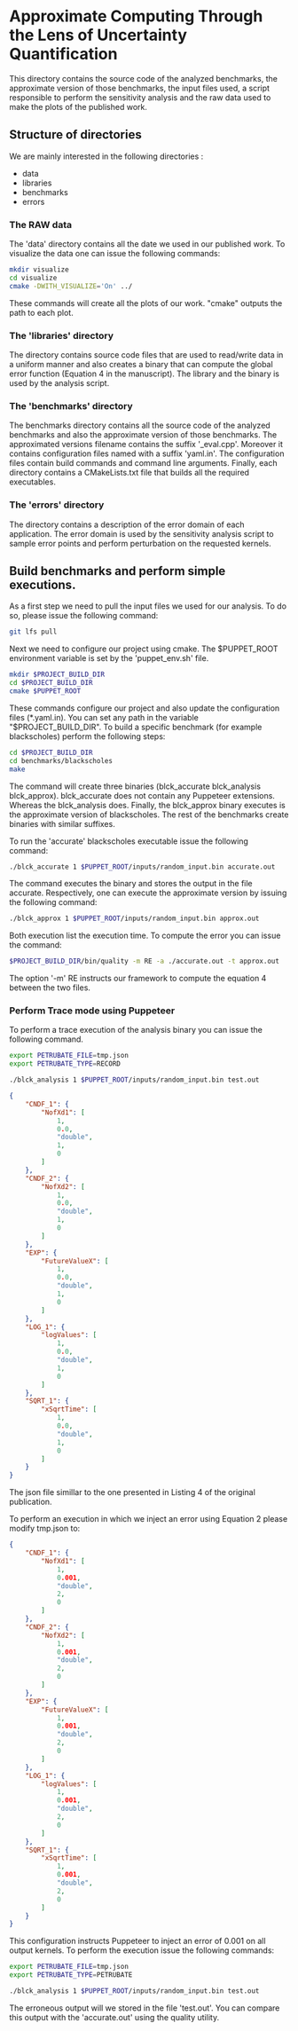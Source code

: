 # Approximate Computing Through the Lens of Uncertainty Quantification

This directory contains the source code of the analyzed benchmarks, the approximate version of those benchmarks, the input files used, a script responsible to perform the sensitivity analysis and the raw data used to make the plots of the published work.

## Structure of directories

We are mainly interested in the following directories :
- data
- libraries 
- benchmarks
- errors

### The RAW data

The 'data' directory contains all the date we used in our published work. To visualize the data one can issue the following commands:

```bash
mkdir visualize
cd visualize
cmake -DWITH_VISUALIZE='On' ../ 
```

These commands will create all the plots of our work. "cmake" outputs the path to each plot.

### The 'libraries' directory

The directory contains source code files that are used to read/write data in a uniform manner and also creates a binary that can compute the global error function (Equation 4 in the manuscript). The library and the binary is used by the analysis script.

### The 'benchmarks' directory

The benchmarks directory contains all the source code of the analyzed benchmarks and also the approximate version of those benchmarks. The approximated versions filename contains the suffix '\_eval.cpp'.
Moreover it contains configuration files named with a suffix 'yaml.in'. The configuration files contain build commands and command line arguments. Finally, each directory contains a CMakeLists.txt file that builds all the required executables.

### The 'errors' directory

The directory contains a description of the error domain of each application. The error domain is used by the sensitivity analysis script to sample error points and perform perturbation on the requested kernels. 

## Build benchmarks and perform simple executions.

As a first step we need to pull the input files we used for our analysis. To do so, please issue the following command:

```bash
git lfs pull
```

Next we need to configure our project using cmake. The $PUPPET_ROOT environment variable is set by the
'puppet\_env.sh' file.
```bash
mkdir $PROJECT_BUILD_DIR 
cd $PROJECT_BUILD_DIR 
cmake $PUPPET_ROOT
```

These commands configure our project and also update the configuration files (\*.yaml.in). 
You can set any path in the variable "$PROJECT\_BUILD\_DIR".
To build a specific benchmark (for example blackscholes) perform the following steps:
```bash
cd $PROJECT_BUILD_DIR
cd benchmarks/blackscholes
make
```

The command will create three binaries (blck\_accurate blck\_analysis  blck\_approx).
blck\_accurate does not contain any Puppeteer extensions. Whereas the blck\_analysis does. Finally, the blck\_approx binary executes is the approximate version of blackscholes. The rest of the benchmarks create binaries with similar suffixes. 

To run the 'accurate' blackscholes executable issue the following command:
```bash
./blck_accurate 1 $PUPPET_ROOT/inputs/random_input.bin accurate.out
```

The command executes the binary and stores the output in the file accurate. Respectively, one can execute the approximate version by issuing the following command:

```bash
./blck_approx 1 $PUPPET_ROOT/inputs/random_input.bin approx.out
```

Both execution list the execution time. To compute the error you can issue the command:

```bash
$PROJECT_BUILD_DIR/bin/quality -m RE -a ./accurate.out -t approx.out
```

The option '-m' RE instructs our framework to compute the equation 4 between the two files.

### Perform Trace mode using Puppeteer

To perform a trace execution of the analysis binary you can issue the following command.

```bash
export PETRUBATE_FILE=tmp.json
export PETRUBATE_TYPE=RECORD

./blck_analysis 1 $PUPPET_ROOT/inputs/random_input.bin test.out
```

```json
{
    "CNDF_1": {
        "NofXd1": [
            1,
            0.0,
            "double",
            1,
            0
        ]
    },
    "CNDF_2": {
        "NofXd2": [
            1,
            0.0,
            "double",
            1,
            0
        ]
    },
    "EXP": {
        "FutureValueX": [
            1,
            0.0,
            "double",
            1,
            0
        ]
    },
    "LOG_1": {
        "logValues": [
            1,
            0.0,
            "double",
            1,
            0
        ]
    },
    "SQRT_1": {
        "xSqrtTime": [
            1,
            0.0,
            "double",
            1,
            0
        ]
    }
}
```

The json file simillar to the one presented in Listing 4 of the original publication.

To perform an execution in which we inject an error using Equation 2 please modify tmp.json to:

```json
{
    "CNDF_1": {
        "NofXd1": [
            1,
            0.001,
            "double",
            2,
            0
        ]
    },
    "CNDF_2": {
        "NofXd2": [
            1,
            0.001,
            "double",
            2,
            0
        ]
    },
    "EXP": {
        "FutureValueX": [
            1,
            0.001,
            "double",
            2,
            0
        ]
    },
    "LOG_1": {
        "logValues": [
            1,
            0.001,
            "double",
            2,
            0
        ]
    },
    "SQRT_1": {
        "xSqrtTime": [
            1,
            0.001,
            "double",
            2,
            0
        ]
    }
}
```

This configuration instructs Puppeteer to inject an error of 0.001 on all output kernels.
To perform the execution issue the following commands:

```bash
export PETRUBATE_FILE=tmp.json
export PETRUBATE_TYPE=PETRUBATE

./blck_analysis 1 $PUPPET_ROOT/inputs/random_input.bin test.out

```

The erroneous output will we stored in the file 'test.out'. You can compare this output with the 'accurate.out' using the quality utility.
